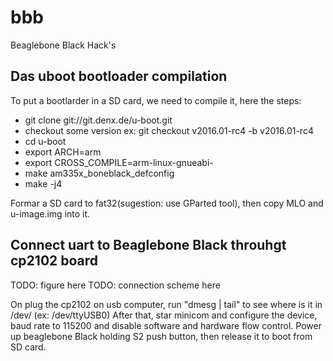 # bbb
Beaglebone Black Hack's

## Das uboot bootloader compilation

To put a bootlarder in a SD card, we need to compile it, here the steps:

* git clone git://git.denx.de/u-boot.git
* checkout some version ex: git checkout v2016.01-rc4 -b v2016.01-rc4
* cd u-boot
* export ARCH=arm
* export CROSS_COMPILE=arm-linux-gnueabi-
* make am335x_boneblack_defconfig
* make -j4

Formar a SD card to fat32(sugestion: use GParted tool), then copy MLO and u-image.img into it.

## Connect uart to Beaglebone Black throuhgt cp2102 board

TODO: figure here
TODO: connection scheme here

On plug the cp2102 on usb computer, run "dmesg | tail" to see where is it in /dev/ (ex: /dev/ttyUSB0)
After that, star minicom and configure the device, baud rate to 115200 and disable software and hardware flow control.
Power up beaglebone Black holding S2 push button, then release it to boot from SD card.
